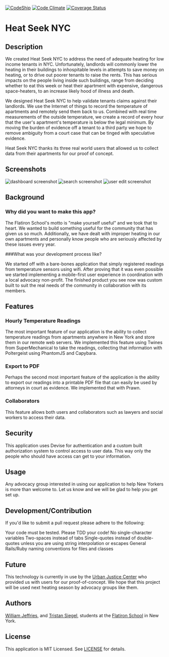 [![CodeShip](https://www.codeship.io/projects/13e8e870-b9be-0131-0742-5af5088413f2/status)](https://www.codeship.io/projects/13e8e870-b9be-0131-0742-5af5088413f2/status)
[![Code Climate](https://codeclimate.com/github/wfjeff/twinenyc.png)](https://codeclimate.com/github/wfjeff/twinenyc)
[![Coverage Status](https://coveralls.io/repos/wfjeff/twinenyc/badge.png)](https://coveralls.io/r/wfjeff/twinenyc)

# Heat Seek NYC

## Description

We created Heat Seek NYC to address the need of adequate heating for low income tenants in NYC. Unfortunately, landlords will commonly lower the heating in their buildings to inhospitable levels in attempts to save money on heating, or to drive out poorer tenants to raise the rents.  This has serious impacts on the people living inside such buildings, range from deciding whether to eat this week or heat their apartment with expensive, dangerous space-heaters, to an increase likely hood of illness and death.

We designed Heat Seek NYC to help validate tenants claims against their landlords.  We use the Internet of things to record the temperature of apartments and remotely send them back to us.  Combined with real time measurements of the outside temperature, we create a record of every hour that the user's apartment's temperature is below the legal minimum.  By moving the burden of evidence off a tenant to a third party we hope to remove ambiguity from a court case that can be tinged with speculative evidence.

Heat Seek NYC thanks its three real world users that allowed us to collect data from their apartments for our proof of concept.

## Screenshots

![dashboard screenshot](https://raw.githubusercontent.com/wfjeff/twinenyc/master/app/assets/images/dashboard_screenshot.png)
![search screenshot](https://raw.githubusercontent.com/wfjeff/twinenyc/master/app/assets/images/search_screenshot.png)
![user edit screenshot](https://raw.githubusercontent.com/wfjeff/twinenyc/master/app/assets/images/user_edit_screenshot.png)

## Background

### Why did you want to make this app?

The Flatiron School's motto is "make yourself useful" and we took that to heart. We wanted to build something useful for the community that has given us so much. Additionally, we have dealt with improper heating in our own apartments and personally know people who are seriously affected by these issues every year.

###What was your development process like?

We started off with a bare-bones application that simply registered readings from temperature sensors using wifi. After proving that it was even possible we started implementing a mobile-first user experience in coordination with a local advocacy non-profit. The finished product you see now was custom built to suit the real needs of the community in collaboration with its members.

## Features

### Hourly Temperature Readings

The most important feature of our application is the ability to collect  temperature readings from apartments anywhere in New York and store them in our remote web servers. We implemented this feature using Twines from SuperMechanical to take the readings, collecting that information with Poltergeist using PhantomJS and Capybara.

### Export to PDF

Perhaps the second most important feature of the application is the ability to export our readings into a printable PDF file that can easily be used by attorneys in court as evidence. We implemented that with Prawn.

### Collaborators

This feature allows both users and collaborators such as lawyers and social workers to access their data.

## Security

This application uses Devise for authentication and a custom built authorization system to control access to user data. This way only the people who should have access can get to your information.

## Usage

Any advocacy group interested in using our application to help New Yorkers is more than welcome to. Let us know and we will be glad to help you get set up.

## Development/Contribution

If you'd like to submit a pull request please adhere to the following:

Your code must be tested. Please TDD your code!
No single-character variables
Two-spaces instead of tabs
Single-quotes instead of double-quotes unless you are using string interpolation or escapes
General Rails/Ruby naming conventions for files and classes

## Future

This technology is currently in use by the [Urban Justice Center](http://www.urbanjustice.org/) who provided us with users for our proof-of-concept. We hope that this project will be used next heating season by advocacy groups like them.

## Authors
[William Jeffries](http://www.linkedin.com/in/williamjeffries), and [Tristan Siegel](http://www.linkedin.com/in/tristantsiegel), students at the [Flatiron School](http://flatironschool.com/) in New York.

## License
This application is MIT Licensed. See [LICENSE](https://github.com/wfjeff/twinenyc/blob/master/LICENSE) for details.
